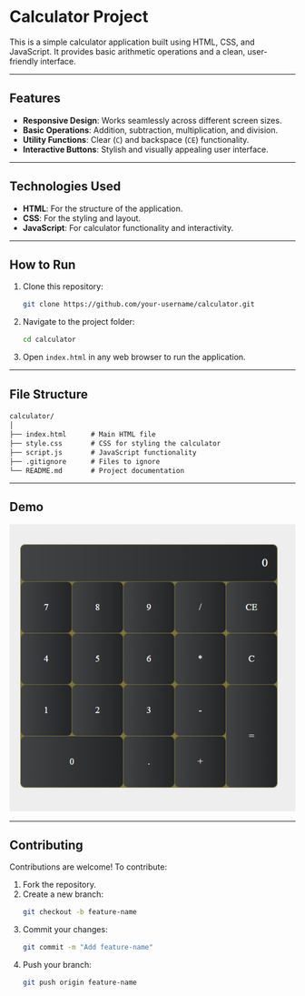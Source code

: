 # Calculator Project

This is a simple calculator application built using HTML, CSS, and JavaScript. It provides basic arithmetic operations and a clean, user-friendly interface.

---

## Features
- **Responsive Design**: Works seamlessly across different screen sizes.
- **Basic Operations**: Addition, subtraction, multiplication, and division.
- **Utility Functions**: Clear (`C`) and backspace (`CE`) functionality.
- **Interactive Buttons**: Stylish and visually appealing user interface.

---

## Technologies Used
- **HTML**: For the structure of the application.
- **CSS**: For the styling and layout.
- **JavaScript**: For calculator functionality and interactivity.

---

## How to Run
1. Clone this repository:
   ```bash
   git clone https://github.com/your-username/calculator.git
   ```
2. Navigate to the project folder:
   ```bash
   cd calculator
   ```
3. Open `index.html` in any web browser to run the application.

---

## File Structure
```
calculator/
│
├── index.html      # Main HTML file
├── style.css       # CSS for styling the calculator
├── script.js       # JavaScript functionality
├── .gitignore      # Files to ignore
└── README.md       # Project documentation
```

---

## Demo
![alt text](image.png)


---

## Contributing
Contributions are welcome! To contribute:
1. Fork the repository.
2. Create a new branch:
   ```bash
   git checkout -b feature-name
   ```
3. Commit your changes:
   ```bash
   git commit -m "Add feature-name"
   ```
4. Push your branch:
   ```bash
   git push origin feature-name
   ```


